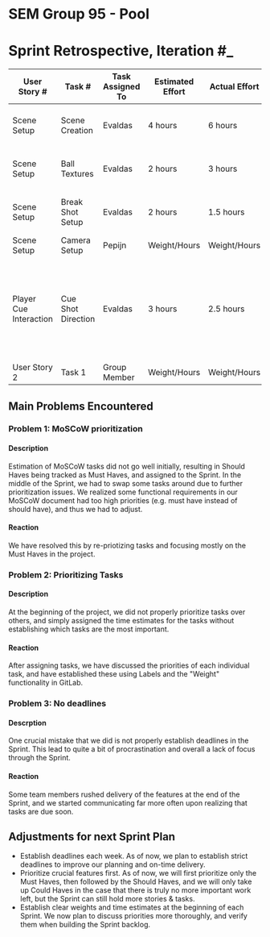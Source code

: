 # SEM Group 95 - Pool
# Sprint Retrospective, Iteration #\_
| User Story # | Task # | Task Assigned To | Estimated Effort | Actual Effort | Done? | Notes |
| ------------ | ------ | ---------------- | ---------------- | ------------- | ----- | ----- |
| Scene Setup  | Scene Creation | Evaldas   | 4 hours   | 6 hours | Yes | Feature completed & verified successfully |
| Scene Setup  | Ball Textures | Evaldas    | 2 hours   | 3 hours | Yes | Feature completed & verfied successfully |
| Scene Setup  | Break Shot Setup | Evaldas     | 2 hours   | 1.5 hours | Yes | Feature completed & verified successfully |
| Scene Setup  | Camera Setup | Pepijn     | Weight/Hours   | Weight/Hours | Yes/No | Comments |
| Player Cue Interaction | Cue Shot Direction | Evaldas | 3 hours | 2.5 hours | Yes | Feature completed but not yet integrated in the game (as it depends on other features to be used) |
| User Story 2 | Task 1 | Group Member     | Weight/Hours   | Weight/Hours | Yes/No | Comments |


## Main Problems Encountered
### Problem 1: MoSCoW prioritization
#### Description
Estimation of MoSCoW tasks did not go well initially, resulting in Should Haves being tracked as Must Haves, and assigned to the Sprint.
In the middle of the Sprint, we had to swap some tasks around due to further prioritization issues. We realized some functional requirements
in our MoSCoW document had too high priorities (e.g. must have instead of should have), and thus we had to adjust.

#### Reaction
We have resolved this by re-priotizing tasks and focusing mostly on the Must Haves in the project.

### Problem 2: Prioritizing Tasks
#### Description
At the beginning of the project, we did not properly prioritize tasks over others, and simply assigned the time estimates for the tasks without establishing
which tasks are the most important.

#### Reaction
After assigning tasks, we have discussed the priorities of each individual task, and have established these using Labels and the "Weight" functionality
in GitLab.

### Problem 3: No deadlines
#### Descrption
One crucial mistake that we did is not properly establish deadlines in the Sprint. This lead to quite a bit of procrastination and
overall a lack of focus through the Sprint.

#### Reaction
Some team members rushed delivery of the features at the end of the Sprint, and we started communicating far more often upon
realizing that tasks are due soon.


## Adjustments for next Sprint Plan
* Establish deadlines each week. As of now, we plan to establish strict deadlines to improve our planning and on-time delivery.
* Prioritize crucial features first. As of now, we will first prioritize only the Must Haves, then followed by the Should Haves, and we
will only take up Could Haves in the case that there is truly no more important work left, but the Sprint can still hold more stories & tasks.
* Establish clear weights and time estimates at the beginning of each Sprint. We now plan to discuss priorities more thoroughly, and verify
them when building the Sprint backlog.